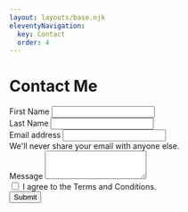 ```yaml
---
layout: layouts/base.njk
eleventyNavigation:
  key: Contact
  order: 4
---
```

# Contact Me

<form>
<div class="row">
  <div class="col">
    <label for="firstNameInput" class="form-label">First Name</label>
    <input type="text" class="form-control" id="firstNameInput" aria-label="First name">
  </div>
  <div class="col">
    <label for="lastNameInput" class="form-label">Last Name</label>
    <input type="text" class="form-control" id="lastNameInput" aria-label="Last name">
  </div>
</div>
  <div class="mb-3">
    <label for="exampleInputEmail1" class="form-label">Email address</label>
    <input type="email" class="form-control" id="exampleInputEmail1" aria-describedby="emailHelp">
    <div id="emailHelp" class="form-text">We'll never share your email with anyone else.</div>
  </div>
  <div class="mb-3">
    <label for="textArea" class="form-label">Message</label>
    <textarea class="form-control" id="textArea" rows="3"></textarea>
  </div>
  <div class="mb-3">
    <div class="form-check">
      <input class="form-check-input" type="checkbox" value="" id="flexCheckDefault">
      <label class="form-check-label" for="flexCheckDefault">
      I agree to the Terms and Conditions.
      </label>
    </div>
  </div>
  <div class="col-12">
    <button class="btn btn-primary" type="submit">Submit</button>
  </div>
</form>
 
